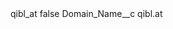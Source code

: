 <?xml version="1.0" encoding="UTF-8"?>
<CustomMetadata xmlns="http://soap.sforce.com/2006/04/metadata" xmlns:xsi="http://www.w3.org/2001/XMLSchema-instance" xmlns:xsd="http://www.w3.org/2001/XMLSchema">
    <label>qibl_at</label>
    <protected>false</protected>
    <values>
        <field>Domain_Name__c</field>
        <value xsi:type="xsd:string">qibl.at</value>
    </values>
</CustomMetadata>
